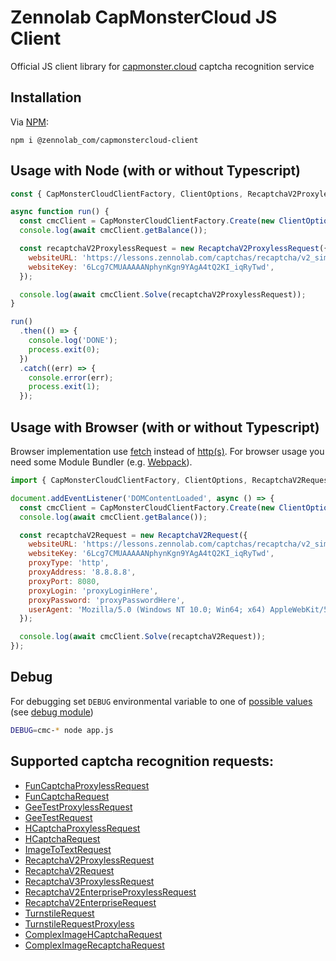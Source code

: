 # Zennolab CapMonsterCloud JS Client

Official JS client library for [capmonster.cloud](https://capmonster.cloud/) captcha recognition service

## Installation

Via [NPM](https://www.npmjs.com/package/@zennolab_com/capmonstercloud-client):

    npm i @zennolab_com/capmonstercloud-client

## Usage with Node (with or without Typescript)

```javascript
const { CapMonsterCloudClientFactory, ClientOptions, RecaptchaV2ProxylessRequest } = require('@zennolab_com/capmonstercloud-client');

async function run() {
  const cmcClient = CapMonsterCloudClientFactory.Create(new ClientOptions({ clientKey: '<your capmonster.cloud API key>' }));
  console.log(await cmcClient.getBalance());

  const recaptchaV2ProxylessRequest = new RecaptchaV2ProxylessRequest({
    websiteURL: 'https://lessons.zennolab.com/captchas/recaptcha/v2_simple.php?level=high',
    websiteKey: '6Lcg7CMUAAAAANphynKgn9YAgA4tQ2KI_iqRyTwd',
  });

  console.log(await cmcClient.Solve(recaptchaV2ProxylessRequest));
}

run()
  .then(() => {
    console.log('DONE');
    process.exit(0);
  })
  .catch((err) => {
    console.error(err);
    process.exit(1);
  });

```

## Usage with Browser (with or without Typescript)

Browser implementation use [fetch](https://caniuse.com/fetch) instead of [http(s)](https://nodejs.org/api/http.html).
For browser usage you need some Module Bundler (e.g. [Webpack](https://webpack.js.org/)).

```javascript
import { CapMonsterCloudClientFactory, ClientOptions, RecaptchaV2Request } from '@zennolab_com/capmonstercloud-client';

document.addEventListener('DOMContentLoaded', async () => {
  const cmcClient = CapMonsterCloudClientFactory.Create(new ClientOptions({ clientKey: '<your capmonster.cloud API key>' }));
  console.log(await cmcClient.getBalance());

  const recaptchaV2Request = new RecaptchaV2Request({
    websiteURL: 'https://lessons.zennolab.com/captchas/recaptcha/v2_simple.php?level=high',
    websiteKey: '6Lcg7CMUAAAAANphynKgn9YAgA4tQ2KI_iqRyTwd',
    proxyType: 'http',
    proxyAddress: '8.8.8.8',
    proxyPort: 8080,
    proxyLogin: 'proxyLoginHere',
    proxyPassword: 'proxyPasswordHere',
    userAgent: 'Mozilla/5.0 (Windows NT 10.0; Win64; x64) AppleWebKit/537.36 (KHTML, like Gecko) Chrome/81.0.4044.132 Safari/537.36',
  });

  console.log(await cmcClient.Solve(recaptchaV2Request));
});

```

## Debug

For debugging set `DEBUG` environmental variable to one of [possible values](/src/Logger.ts) (see [debug module](https://www.npmjs.com/package/debug))

```bash
DEBUG=cmc-* node app.js
```

## Supported captcha recognition requests:

- [FunCaptchaProxylessRequest](https://zennolab.atlassian.net/wiki/spaces/APIS/pages/643629079/FunCaptchaTaskProxyless+solving+FunCaptcha)
- [FunCaptchaRequest](https://zennolab.atlassian.net/wiki/spaces/APIS/pages/735805497/FunCaptchaTask+solving+FunCaptcha)
- [GeeTestProxylessRequest](https://zennolab.atlassian.net/wiki/spaces/APIS/pages/1940291626/GeeTestTaskProxyless+GeeTest+captcha+recognition+without+proxy)
- [GeeTestRequest](https://zennolab.atlassian.net/wiki/spaces/APIS/pages/1940357159/GeeTestTask+GeeTest+captcha+recognition)
- [HCaptchaProxylessRequest](https://zennolab.atlassian.net/wiki/spaces/APIS/pages/1203240977/HCaptchaTaskProxyless+hCaptcha+puzzle+solving)
- [HCaptchaRequest](https://zennolab.atlassian.net/wiki/spaces/APIS/pages/1203240988/HCaptchaTask+hCaptcha+puzzle+solving)
- [ImageToTextRequest](https://zennolab.atlassian.net/wiki/spaces/APIS/pages/655469/ImageToTextTask+solve+image+captcha)
- [RecaptchaV2ProxylessRequest](https://zennolab.atlassian.net/wiki/spaces/APIS/pages/373161985/NoCaptchaTaskProxyless+solving+Google+recaptcha)
- [RecaptchaV2Request](https://zennolab.atlassian.net/wiki/spaces/APIS/pages/680689685/NoCaptchaTask+solving+Google+recaptcha)
- [RecaptchaV3ProxylessRequest](https://zennolab.atlassian.net/wiki/spaces/APIS/pages/566853650/RecaptchaV3TaskProxyless+solving+Google+ReCaptcha+v.3)
- [RecaptchaV2EnterpriseProxylessRequest](https://zennolab.atlassian.net/wiki/spaces/APIS/pages/2178383893/RecaptchaV2EnterpriseTaskProxyless+solving+Google+reCAPTCHA+Enterprise+without+proxy)
- [RecaptchaV2EnterpriseRequest](https://zennolab.atlassian.net/wiki/spaces/APIS/pages/2179104769/RecaptchaV2EnterpriseTask+solving+Google+reCAPTCHA+Enterprise)
- [TurnstileRequest](https://zennolab.atlassian.net/wiki/spaces/APIS/pages/2256797706/TurnstileTask+Turnstile)
- [TurnstileRequestProxyless](https://zennolab.atlassian.net/wiki/spaces/APIS/pages/2256764929/TurnstileTaskProxyless+Turnstile)
- [ComplexImageHCaptchaRequest](https://zennolab.atlassian.net/wiki/spaces/APIS/pages/2279538722/ComplexImageTask+HCaptcha+hCaptcha)
- [ComplexImageRecaptchaRequest](https://zennolab.atlassian.net/wiki/spaces/APIS/pages/2279604225/ComplexImageTask+Recaptcha+Google)
